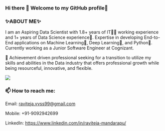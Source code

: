 ### Hi there 👋 Welcome to my GitHub profile🔭

### ✨ABOUT ME✨
I am an Aspiring Data Scientist with 1.8+ years of IT👨‍💻 working experience and 1+ years of Data Science experience🧠. Expertise in developing End-to-End applications on Machine Learning🤖, Deep Learning🧠, and Python🐍. Currently working as a Junior Software Engineer at Cognizant. 
 
🦾 Achievement driven professional seeking for a transition to utilize my skills and abilities in the Data industry that offers professional growth while being resourceful, innovative, and flexible.

![](https://komarev.com/ghpvc/?username=MANDARAPURAVITEJA&color=orange)

<!--
<p align="left"> <img src="https://komarev.com/ghpvc/?username=MANDARAPURAVITEJA&label=Profile%20views&color=0e75b6&style=flat" alt="MANDARAPURAVITEJA" /> </p>
-->
### 📫 How to reach me:
Email: raviteja.vvss99@gmail.com

Mobile: +91-9092942699

LinkedIn: https://www.linkedin.com/in/raviteja-mandarapu/

<!--
**MANDARAPURAVITEJA/MANDARAPURAVITEJA** is a ✨ _special_ ✨ repository because its `README.md` (this file) appears on your GitHub profile.

Here are some ideas to get you started:

- 🔭 I’m currently working on ...
- 🌱 I’m currently learning ...
- 👯 I’m looking to collaborate on ...
- 🤔 I’m looking for help with ...
- 💬 Ask me about ...
- 📫 How to reach me: ...
- 😄 Pronouns: ...
- ⚡ Fun fact: ...
-->
